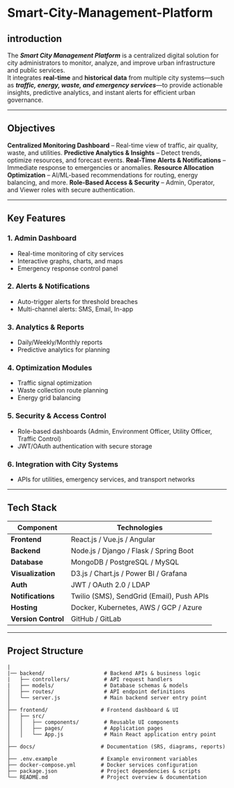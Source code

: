 # Smart-City-Management-Platform

## introduction

The ***Smart City Management Platform*** is a centralized digital solution for city administrators to monitor, analyze, and improve urban infrastructure and public services.  
It integrates **real-time** and **historical data** from multiple city systems—such as ***traffic, energy, waste, and emergency services***—to provide actionable insights, predictive analytics, and instant alerts for efficient urban governance.

---
## Objectives

**Centralized Monitoring Dashboard** – Real-time view of traffic, air quality, waste, and utilities.
**Predictive Analytics & Insights** – Detect trends, optimize resources, and forecast events.
**Real-Time Alerts & Notifications** – Immediate response to emergencies or anomalies.
**Resource Allocation Optimization** – AI/ML-based recommendations for routing, energy balancing, and more.
**Role-Based Access & Security** – Admin, Operator, and Viewer roles with secure authentication.

---

## Key Features
### 1. **Admin Dashboard**
- Real-time monitoring of city services
- Interactive graphs, charts, and maps
- Emergency response control panel

### 2. **Alerts & Notifications**
- Auto-trigger alerts for threshold breaches
- Multi-channel alerts: SMS, Email, In-app

### 3. **Analytics & Reports**
- Daily/Weekly/Monthly reports
- Predictive analytics for planning

### 4. **Optimization Modules**
- Traffic signal optimization
- Waste collection route planning
- Energy grid balancing

### 5. **Security & Access Control**
- Role-based dashboards (Admin, Environment Officer, Utility Officer, Traffic Control)
- JWT/OAuth authentication with secure storage

### 6. **Integration with City Systems**
- APIs for utilities, emergency services, and transport networks

---

## Tech Stack

| Component          | Technologies |
|--------------------|--------------|
| **Frontend**       | React.js / Vue.js / Angular |
| **Backend**        | Node.js / Django / Flask / Spring Boot |
| **Database**       | MongoDB / PostgreSQL / MySQL |
| **Visualization**  | D3.js / Chart.js / Power BI / Grafana |
| **Auth**           | JWT / OAuth 2.0 / LDAP |
| **Notifications**  | Twilio (SMS), SendGrid (Email), Push APIs |
| **Hosting**        | Docker, Kubernetes, AWS / GCP / Azure |
| **Version Control**| GitHub / GitLab |

---
##  Project Structure

```  smart-city-management/
| 
|── backend/                   # Backend APIs & business logic
|   ├── controllers/           # API request handlers
|   ├── models/                # Database schemas & models
│   ├── routes/                # API endpoint definitions
│   └── server.js              # Main backend server entry point
│
├── frontend/                 # Frontend dashboard & UI
│   ├── src/
│   │   ├── components/        # Reusable UI components
│   │   ├── pages/             # Application pages
│   │   └── App.js             # Main React application entry point
│
├── docs/                     # Documentation (SRS, diagrams, reports)
│
├── .env.example              # Example environment variables
├── docker-compose.yml        # Docker services configuration
├── package.json              # Project dependencies & scripts
└── README.md                 # Project overview & documentation 
